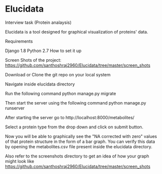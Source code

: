# Elucidata
Interview task (Protein analaysis)

Elucidata is a tool designed for graphical visualization of proteins' data.

Requirements

Django 1.8
Python 2.7
How to set it up

Screen Shots of the project: https://github.com/santhoshraj2960/Elucidata/tree/master/screen_shots

Download or Clone the git repo on your local system

Navigate inside elucidata directory

Run the following command python manage.py migrate

Then start the server using the following command python manage.py runserver

After starting the server go to http://localhost:8000/metabolites/

Select a protein type from the drop down and click on submit button.

Now you will be able to graphically see the "NA corrected with zero" values of that protein structure in the form of a bar graph. You can verify this data by opening the metabolites.csv file present inside the elucidata directory.

Also refer to the screenshots directory to get an idea of how your graph might look like
https://github.com/santhoshraj2960/Elucidata/tree/master/screen_shots
